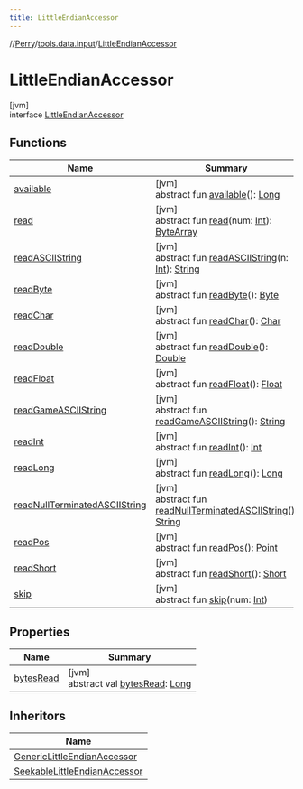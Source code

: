```yaml
---
title: LittleEndianAccessor
---
```

//[Perry](../../../index.html)/[tools.data.input](../index.html)/[LittleEndianAccessor](index.html)



# LittleEndianAccessor



[jvm]\
interface [LittleEndianAccessor](index.html)



## Functions


| Name | Summary |
|---|---|
| [available](available.html) | [jvm]<br>abstract fun [available](available.html)(): [Long](https://kotlinlang.org/api/latest/jvm/stdlib/kotlin/-long/index.html) |
| [read](read.html) | [jvm]<br>abstract fun [read](read.html)(num: [Int](https://kotlinlang.org/api/latest/jvm/stdlib/kotlin/-int/index.html)): [ByteArray](https://kotlinlang.org/api/latest/jvm/stdlib/kotlin/-byte-array/index.html) |
| [readASCIIString](read-a-s-c-i-i-string.html) | [jvm]<br>abstract fun [readASCIIString](read-a-s-c-i-i-string.html)(n: [Int](https://kotlinlang.org/api/latest/jvm/stdlib/kotlin/-int/index.html)): [String](https://kotlinlang.org/api/latest/jvm/stdlib/kotlin/-string/index.html) |
| [readByte](read-byte.html) | [jvm]<br>abstract fun [readByte](read-byte.html)(): [Byte](https://kotlinlang.org/api/latest/jvm/stdlib/kotlin/-byte/index.html) |
| [readChar](read-char.html) | [jvm]<br>abstract fun [readChar](read-char.html)(): [Char](https://kotlinlang.org/api/latest/jvm/stdlib/kotlin/-char/index.html) |
| [readDouble](read-double.html) | [jvm]<br>abstract fun [readDouble](read-double.html)(): [Double](https://kotlinlang.org/api/latest/jvm/stdlib/kotlin/-double/index.html) |
| [readFloat](read-float.html) | [jvm]<br>abstract fun [readFloat](read-float.html)(): [Float](https://kotlinlang.org/api/latest/jvm/stdlib/kotlin/-float/index.html) |
| [readGameASCIIString](read-game-a-s-c-i-i-string.html) | [jvm]<br>abstract fun [readGameASCIIString](read-game-a-s-c-i-i-string.html)(): [String](https://kotlinlang.org/api/latest/jvm/stdlib/kotlin/-string/index.html) |
| [readInt](read-int.html) | [jvm]<br>abstract fun [readInt](read-int.html)(): [Int](https://kotlinlang.org/api/latest/jvm/stdlib/kotlin/-int/index.html) |
| [readLong](read-long.html) | [jvm]<br>abstract fun [readLong](read-long.html)(): [Long](https://kotlinlang.org/api/latest/jvm/stdlib/kotlin/-long/index.html) |
| [readNullTerminatedASCIIString](read-null-terminated-a-s-c-i-i-string.html) | [jvm]<br>abstract fun [readNullTerminatedASCIIString](read-null-terminated-a-s-c-i-i-string.html)(): [String](https://kotlinlang.org/api/latest/jvm/stdlib/kotlin/-string/index.html) |
| [readPos](read-pos.html) | [jvm]<br>abstract fun [readPos](read-pos.html)(): [Point](https://docs.oracle.com/javase/8/docs/api/java/awt/Point.html) |
| [readShort](read-short.html) | [jvm]<br>abstract fun [readShort](read-short.html)(): [Short](https://kotlinlang.org/api/latest/jvm/stdlib/kotlin/-short/index.html) |
| [skip](skip.html) | [jvm]<br>abstract fun [skip](skip.html)(num: [Int](https://kotlinlang.org/api/latest/jvm/stdlib/kotlin/-int/index.html)) |


## Properties


| Name | Summary |
|---|---|
| [bytesRead](bytes-read.html) | [jvm]<br>abstract val [bytesRead](bytes-read.html): [Long](https://kotlinlang.org/api/latest/jvm/stdlib/kotlin/-long/index.html) |


## Inheritors


| Name |
|---|
| [GenericLittleEndianAccessor](../-generic-little-endian-accessor/index.html) |
| [SeekableLittleEndianAccessor](../-seekable-little-endian-accessor/index.html) |

